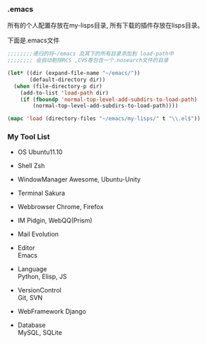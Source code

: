 
### .emacs ###

所有的个人配置存放在my-lisps目录, 所有下载的插件存放在lisps目录。

下面是.emacs文件

```lisp
;;;;;;;;递归的将~/emacs 及其下的所有目录添加到 load-path中
;;;;;;;; 会自动剔除RCS ,CVS等包含一个.nosearch文件的目录

(let* ((dir (expand-file-name "~/emacs/"))
       (default-directory dir))
  (when (file-directory-p dir)
    (add-to-list 'load-path dir)
    (if (fboundp 'normal-top-level-add-subdirs-to-load-path)
        (normal-top-level-add-subdirs-to-load-path))))

(mapc 'load (directory-files "~/emacs/my-lisps/" t "\\.el$"))
```





### My Tool List ###

* OS
Ubuntu11.10

* Shell
Zsh

* WindowManager
Awesome, Ubuntu-Unity

* Terminal
Sakura

* Webbrowser
Chrome, Firefox

* IM
Pidgin, WebQQ(Prism)

* Mail
Evolution

* Editor          
Emacs

* Language        
Python, Elisp, JS

* VersionControl  
Git, SVN

* WebFramework
Django

* Database        
MySQL, SQLite

